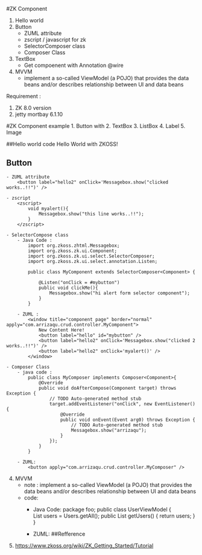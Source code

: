 #ZK Component
1. Hello world 
2. Button
	- ZUML attribute 
	- zscript / javascript for zk
	- SelectorComposer class
	- Composer Class
3. TextBox
	- Get compoenent with Annotation @wire
4. MVVM
	- implement a so-called ViewModel (a POJO) that provides the data beans and/or describes relationship between UI and data beans



Requirement : 
1. ZK 8.0 version
2. jetty mortbay 6.1.10

#ZK Component example
	 1. Button with 
	 2. TextBox
	 3. ListBox
	 4. Label
	 5. Image
	 
##Hello world 
	code 
		<window title="My First ZK Application" border="normal">
		   Hello World with ZKOSS!
		</window>
	 
## Button 
	- ZUML attribute 
		<button label="hello2" onClick='Messagebox.show("clicked works..!!")' />

	- zscript 
		<zscript>
			void myalert(){
				Messagebox.show("this line works..!!");
			}
		</zscript>
		
	- SelectorCompose class
		- Java Code :
			import org.zkoss.zhtml.Messagebox;
			import org.zkoss.zk.ui.Component;
			import org.zkoss.zk.ui.select.SelectorComposer;
			import org.zkoss.zk.ui.select.annotation.Listen;

			public class MyComponent extends SelectorComposer<Component> {

				@Listen("onClick = #mybutton")
				public void clickMe(){
					Messagebox.show("hi alert form selector component");
				}
			}
			
		- ZUML :
			<window title="component page" border="normal" apply="com.arrizaqu.crud.controller.MyComponent">
				New Content Here!
				<button label="hello" id="mybutton" />
				<button label="hello2" onClick='Messagebox.show("clicked 2 works..!!")' />
				<button label="hello2" onClick='myalert()' />
			</window>
			
	- Composer Class
		- java code :
			public class MyComposer implements Composer<Component>{
				@Override
				public void doAfterCompose(Component target) throws Exception {
					// TODO Auto-generated method stub
					target.addEventListener("onClick", new EventListener() {
						@Override
						public void onEvent(Event arg0) throws Exception {
							// TODO Auto-generated method stub
							Messagebox.show("arrizaqu");
						}
					});
				}
			}
			
		- ZUML: 
			<button apply="com.arrizaqu.crud.controller.MyComposer" />

4. MVVM 
	- note : implement a so-called ViewModel (a POJO) that provides the data beans and/or describes relationship between UI and data beans
	- code: 
		- Java Code:
			package foo;
			public class UserViewModel {   
				List<User> users = Users.getAll();
				public List<User> getUsers() {
					return users;
				}
			}
			
		- ZUML:
			<grid apply="org.zkoss.bind.BindComposer"
				viewModel="@id('vm') @init('foo.UserViewModel')" model="@bind(vm.users)">
				<columns>
					<column label="Name" sort="auto" />
					<column label="Title" sort="auto" />
					<column label="Age" sort="auto" />
				</columns>
				<template name="model" var="user">
					<row>
						<textbox value="@bind(user.name)" />
						<textbox value="@bind(user.title)" />
						<intbox value="@bind(user.age)" />
					</row>
				</template>
			</grid>
##Refference 
1. https://www.zkoss.org/wiki/ZK_Getting_Started/Tutorial